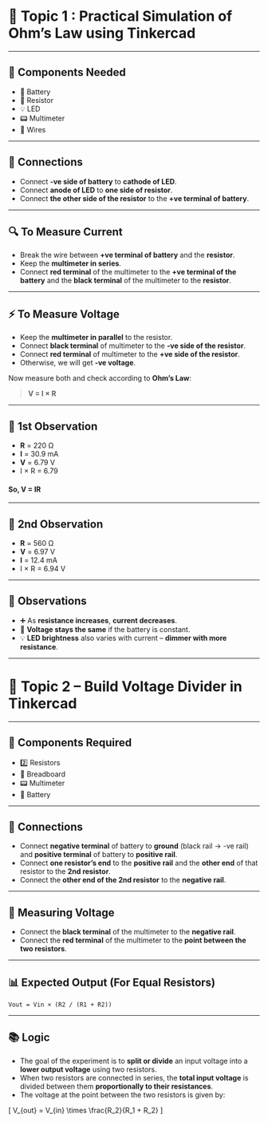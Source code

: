 # 🧪 Topic 1 : Practical Simulation of Ohm’s Law using Tinkercad

---

## 🔩 Components Needed
- 🔋 Battery  
- 🔘 Resistor  
- 💡 LED  
- 📟 Multimeter  
- 🧵 Wires  

---

## 🔌 Connections
- Connect **-ve side of battery** to **cathode of LED**.  
- Connect **anode of LED** to **one side of resistor**.  
- Connect **the other side of the resistor** to the **+ve terminal of battery**.

---

## 🔍 To Measure Current
- Break the wire between **+ve terminal of battery** and the **resistor**.  
- Keep the **multimeter in series**.  
- Connect **red terminal** of the multimeter to the **+ve terminal of the battery** and the **black terminal** of the multimeter to the **resistor**.

---

## ⚡ To Measure Voltage
- Keep the **multimeter in parallel** to the resistor.  
- Connect **black terminal** of multimeter to the **-ve side of the resistor**.  
- Connect **red terminal** of multimeter to the **+ve side of the resistor**.  
- Otherwise, we will get **-ve voltage**.

Now measure both and check according to **Ohm’s Law**:  
> **V = I × R**

---

## 🧾 1st Observation
- **R** = 220 Ω  
- **I** = 30.9 mA  
- **V** = 6.79 V  
 - I × R = 6.79
#### So, V = IR

---

## 🧾 2nd Observation
- **R** = 560 Ω  
- **V** = 6.97 V  
- **I** = 12.4 mA  
- I × R = 6.94 V



---

## 📌 Observations
- ➕ As **resistance increases**, **current decreases**.  
- 🔋 **Voltage stays the same** if the battery is constant.  
- 💡 **LED brightness** also varies with current – **dimmer with more resistance**.

---
# 🔋 Topic 2 – Build Voltage Divider in Tinkercad

---

## 🧰 Components Required
- 2️⃣ Resistors  
- 🧱 Breadboard  
- 📟 Multimeter  
- 🔋 Battery  

---

## 🔌 Connections
- Connect **negative terminal** of battery to **ground** (black rail → -ve rail) and **positive terminal** of battery to **positive rail**.
- Connect **one resistor’s end** to the **positive rail** and the **other end** of that resistor to the **2nd resistor**.
- Connect the **other end of the 2nd resistor** to the **negative rail**.

---

## 📏 Measuring Voltage
- Connect the **black terminal** of the multimeter to the **negative rail**.
- Connect the **red terminal** of the multimeter to the **point between the two resistors**.

---

## 📊 Expected Output (For Equal Resistors)
```
Vout = Vin × (R2 / (R1 + R2))
```
---

## 📚 Logic

- The goal of the experiment is to **split or divide** an input voltage into a **lower output voltage** using two resistors.
- When two resistors are connected in series, the **total input voltage** is divided between them **proportionally to their resistances**.
- The voltage at the point between the two resistors is given by:

\[
V_{out} = V_{in} \times \frac{R_2}{R_1 + R_2}
\]











